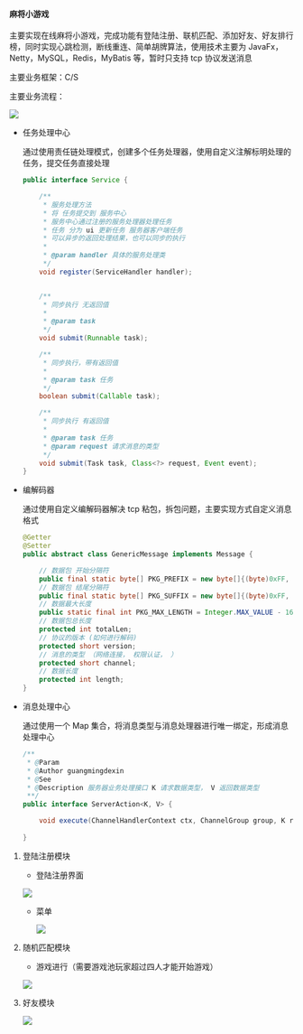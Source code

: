 #### 麻将小游戏

主要实现在线麻将小游戏，完成功能有登陆注册、联机匹配、添加好友、好友排行榜，同时实现心跳检测，断线重连、简单胡牌算法，使用技术主要为 JavaFx，Netty，MySQL，Redis，MyBatis 等，暂时只支持 tcp 协议发送消息

主要业务框架：C/S

主要业务流程：

![](C:\Users\asus\Desktop\images\logic.png)

- 任务处理中心

  通过使用责任链处理模式，创建多个任务处理器，使用自定义注解标明处理的任务，提交任务直接处理

  ```java
  public interface Service {
  
      /**
       * 服务处理方法
       * 将 任务提交到 服务中心
       * 服务中心通过注册的服务处理器处理任务
       * 任务 分为 ui 更新任务 服务器客户端任务
       * 可以异步的返回处理结果，也可以同步的执行
       *
       * @param handler 具体的服务处理类
       */
      void register(ServiceHandler handler);
  
  
      /**
       * 同步执行 无返回值
       *
       * @param task
       */
      void submit(Runnable task);
  
      /**
       * 同步执行，带有返回值
       *
       * @param task 任务
       */
      boolean submit(Callable task);
  
      /**
       * 同步执行 有返回值
       *
       * @param task 任务
       * @param request 请求消息的类型
       */
      void submit(Task task, Class<?> request, Event event);
  }
  ```

- 编解码器

  通过使用自定义编解码器解决 tcp 粘包，拆包问题，主要实现方式自定义消息格式

  ```java
  @Getter
  @Setter
  public abstract class GenericMessage implements Message {
  
      // 数据包 开始分隔符
      public final static byte[] PKG_PREFIX = new byte[]{(byte)0xFF, (byte)0xFE, 0x06, 0x08};
      // 数据包 结尾分隔符
      public final static byte[] PKG_SUFFIX = new byte[]{(byte)0xFF, (byte)0xFE, 0x06, 0x08};
      // 数据最大长度
      public static final int PKG_MAX_LENGTH = Integer.MAX_VALUE - 16;
      // 数据包总长度
      protected int totalLen;
      // 协议的版本 (如何进行解码)
      protected short version;
      // 消息的类型 （网络连接， 权限认证， ）
      protected short channel;
      // 数据长度
      protected int length;
  }
  ```

- 消息处理中心

  通过使用一个 Map 集合，将消息类型与消息处理器进行唯一绑定，形成消息处理中心

  ```java
  /**
   * @Param
   * @Author guangmingdexin
   * @See
   * @Description 服务器业务处理接口 K 请求数据类型， V 返回数据类型
   **/
  public interface ServerAction<K, V> {
  
      void execute(ChannelHandlerContext ctx, ChannelGroup group, K request, V response);
      
  }
  ```

1. 登陆注册模块

   - 登陆注册界面

   ![](C:\Users\asus\Desktop\images\login.png)

   

   - 菜单

     ![](C:\Users\asus\Desktop\images\menu.png)

     

2. 随机匹配模块

   - 游戏进行（需要游戏池玩家超过四人才能开始游戏）

   ![](C:\Users\asus\Desktop\images\player.png)

3. 好友模块

   ![](C:\Users\asus\Desktop\images\friend.png)